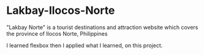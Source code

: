# Lakbay-Ilocos-Norte
"Lakbay Norte" is a tourist destinations and attraction website which covers the province of Ilocos Norte, Philippines



I learned flexbox then I applied what I learned, on this project.
